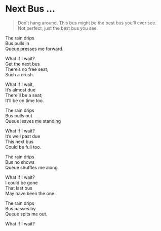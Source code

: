 # Next Bus …  
> Don’t hang around. This bus might be the best bus you’ll ever see. Not perfect, just the best bus you see.  

The rain drips   
Bus pulls in  
Queue presses me forward.  
  
What if I wait?  
Get the next bus  
There’s no free seat;  
Such a crush.  
  
What if I wait,  
It’s almost due  
There’ll be a seat;  
It’ll be on time too.  
  
The rain drips  
Bus pulls out  
Queue leaves me standing  
  
What if I wait?  
It’s well past due  
This next bus  
Could be full too.  
  
The rain drips  
Bus no shows  
Queue shuffles me along  
  
What if I wait?  
I could be gone   
That last bus  
May have been the one.  
  
The rain drips  
Bus passes by  
Queue spits me out.  
  
What if I wait?  
  
  
